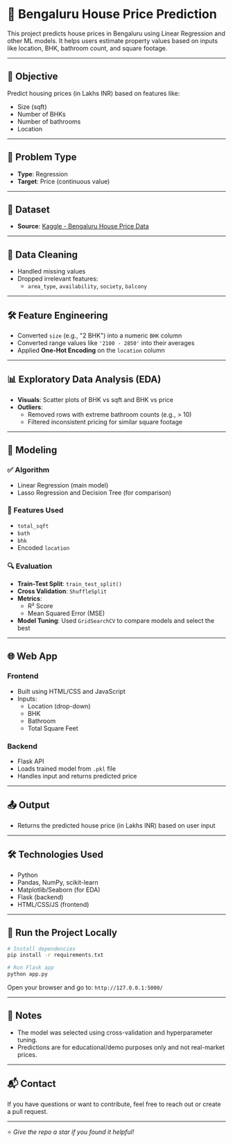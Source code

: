 # 🏡 Bengaluru House Price Prediction

This project predicts house prices in Bengaluru using Linear Regression and other ML models. It helps users estimate property values based on inputs like location, BHK, bathroom count, and square footage.

---

## 📌 Objective

Predict housing prices (in Lakhs INR) based on features like:

- Size (sqft)
- Number of BHKs
- Number of bathrooms
- Location

---

## 🧠 Problem Type

- **Type**: Regression  
- **Target**: Price (continuous value)

---

## 📂 Dataset

- **Source**: [Kaggle - Bengaluru House Price Data](https://www.kaggle.com/amitabhajoy/bengaluru-house-price-data)

---

## 🧹 Data Cleaning

- Handled missing values  
- Dropped irrelevant features:  
  - `area_type`, `availability`, `society`, `balcony`

---

## 🛠 Feature Engineering

- Converted `size` (e.g., "2 BHK") into a numeric `BHK` column  
- Converted range values like `'2100 - 2850'` into their averages  
- Applied **One-Hot Encoding** on the `location` column

---

## 📊 Exploratory Data Analysis (EDA)

- **Visuals**: Scatter plots of BHK vs sqft and BHK vs price  
- **Outliers**:  
  - Removed rows with extreme bathroom counts (e.g., > 10)  
  - Filtered inconsistent pricing for similar square footage

---

## 🧮 Modeling

### ✅ Algorithm

- Linear Regression (main model)  
- Lasso Regression and Decision Tree (for comparison)

### 🎯 Features Used

- `total_sqft`  
- `bath`  
- `bhk`  
- Encoded `location`

### 🔍 Evaluation

- **Train-Test Split**: `train_test_split()`  
- **Cross Validation**: `ShuffleSplit`  
- **Metrics**:  
  - R² Score  
  - Mean Squared Error (MSE)  
- **Model Tuning**: Used `GridSearchCV` to compare models and select the best

---

## 🌐 Web App

### Frontend

- Built using HTML/CSS and JavaScript  
- Inputs:  
  - Location (drop-down)  
  - BHK  
  - Bathroom  
  - Total Square Feet

### Backend

- Flask API  
- Loads trained model from `.pkl` file  
- Handles input and returns predicted price

---

## 📤 Output

- Returns the predicted house price (in Lakhs INR) based on user input

---

## 🛠 Technologies Used

- Python  
- Pandas, NumPy, scikit-learn  
- Matplotlib/Seaborn (for EDA)  
- Flask (backend)  
- HTML/CSS/JS (frontend)

---

## 🚀 Run the Project Locally

```bash
# Install dependencies
pip install -r requirements.txt

# Run Flask app
python app.py
```

Open your browser and go to: `http://127.0.0.1:5000/`

---

## 📌 Notes

- The model was selected using cross-validation and hyperparameter tuning.  
- Predictions are for educational/demo purposes only and not real-market prices.

---

## 📬 Contact

If you have questions or want to contribute, feel free to reach out or create a pull request.

---

⭐ *Give the repo a star if you found it helpful!*
